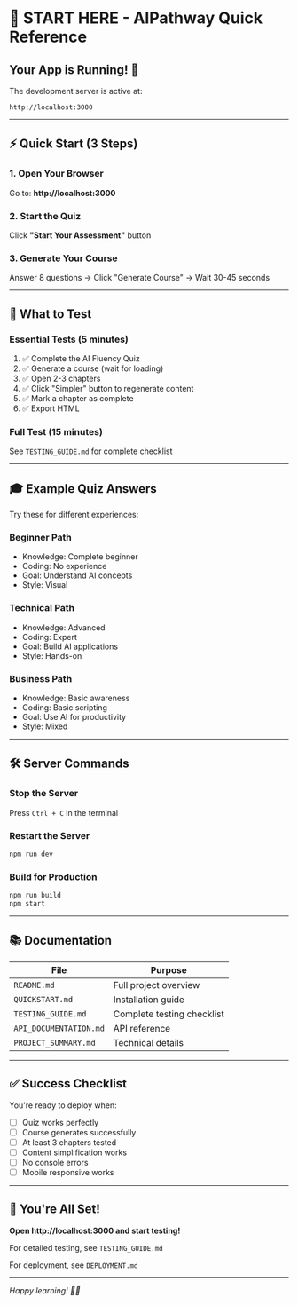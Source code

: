 # 🚀 START HERE - AIPathway Quick Reference

## Your App is Running! 🎉

The development server is active at:
```
http://localhost:3000
```

---

## ⚡ Quick Start (3 Steps)

### 1. Open Your Browser
Go to: **http://localhost:3000**

### 2. Start the Quiz
Click **"Start Your Assessment"** button

### 3. Generate Your Course
Answer 8 questions → Click "Generate Course" → Wait 30-45 seconds

---

## 🎯 What to Test

### Essential Tests (5 minutes)
1. ✅ Complete the AI Fluency Quiz
2. ✅ Generate a course (wait for loading)
3. ✅ Open 2-3 chapters
4. ✅ Click "Simpler" button to regenerate content
5. ✅ Mark a chapter as complete
6. ✅ Export HTML

### Full Test (15 minutes)
See `TESTING_GUIDE.md` for complete checklist

---

## 🎓 Example Quiz Answers

Try these for different experiences:

### Beginner Path
- Knowledge: Complete beginner
- Coding: No experience
- Goal: Understand AI concepts
- Style: Visual

### Technical Path
- Knowledge: Advanced
- Coding: Expert
- Goal: Build AI applications
- Style: Hands-on

### Business Path
- Knowledge: Basic awareness
- Coding: Basic scripting
- Goal: Use AI for productivity
- Style: Mixed

---

## 🛠️ Server Commands

### Stop the Server
Press `Ctrl + C` in the terminal

### Restart the Server
```bash
npm run dev
```

### Build for Production
```bash
npm run build
npm start
```

---

## 📚 Documentation

| File | Purpose |
|------|---------|
| `README.md` | Full project overview |
| `QUICKSTART.md` | Installation guide |
| `TESTING_GUIDE.md` | Complete testing checklist |
| `API_DOCUMENTATION.md` | API reference |
| `PROJECT_SUMMARY.md` | Technical details |

---

## ✅ Success Checklist

You're ready to deploy when:
- [ ] Quiz works perfectly
- [ ] Course generates successfully
- [ ] At least 3 chapters tested
- [ ] Content simplification works
- [ ] No console errors
- [ ] Mobile responsive works

---

## 🎉 You're All Set!

**Open http://localhost:3000 and start testing!**

For detailed testing, see `TESTING_GUIDE.md`

For deployment, see `DEPLOYMENT.md`

---

*Happy learning! 🧠✨*

